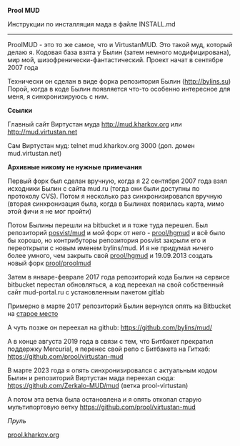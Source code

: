 **Prool MUD**

Инструкции по инсталляция мада в файле INSTALL.md

---

ProolMUD - это то же самое, что и VirtustanMUD. Это такой муд, который делаю я. Кодовая база взята у Былин
(затем немного модифицирована), мир мой, шизофренически-фантастический.
Проект начат в сентябре 2007 года

Технически он сделан в виде форка репозитория Былин (http://bylins.su)
Порой, когда в коде Былин появляется что-то особенно интересное для меня, я синхронизируюсь с ним.

**Ссылки**

Главный сайт Виртустан муда http://mud.kharkov.org или http://mud.virtustan.net

Сам Виртустан муд: telnet mud.kharkov.org 3000 (доп. домен mud.virtustan.net)

**Архивные никому не нужные примечания**

Первый форк был сделан вручную, когда я 22 сентября 2007 года взял исходники Былин с сайта mud.ru
(тогда они были доступны по протоколу CVS). Потом я несколько раз синхронизировался вручную (вторая синхронизация
была, когда в Былинах появилась карта, мимо этой фичи я не мог пройти)

Потом Былины перешли на bitbucket и я тоже туда перешел.
Был репозиторий [posvist/mud](https://bitbucket.org/posvist/mud) и мой форк от него -
[prool/hgmud](https://bitbucket.org/prool/hgmud) и всё было бы хорошо,
но контрибуторы репозитория posvist закрыли его и переоткрыли с новым именем bylins/mud. И я не придумал
ничего более умного, чем закрыть свой [prool/hgmud](https://bitbucket.org/prool/hgmud) и 19.09.2013 создать новый форк
[prool/proolmud](https://bitbucket.org/prool/proolmud)

Затем в январе-феврале 2017 года репозиторий кода Былин на сервисе bitbucket перестал обновляться, а код
переехал на свой собственный сайт mud-portal.ru с установленным пакетом gitlab

Примерно в марте 2017 репозиторий Былин вернулся опять на Bitbucket на [старое место](https://bitbucket.org/bylins/mud)

А чуть позже он переехал на github: https://github.com/bylins/mud/

А в конце августа 2019 года в связи с тем, что Битбакет прекратил поддержку Mercurial, я перенес свой репо с
Битбакета на Гитхаб: https://github.com/prool/virtustan-mud

В марте 2023 года я опять синхронизировался с актуальным кодом Былин и репозиторий Виртустан мада переехал
сюда: https://github.com/Zerkalo-MUD/mud (ветка prool-virtustan)

А потом эта ветка была остановлена и я опять откопал старую мультипортовую ветку
https://github.com/prool/virtustan-mud

*Пруль*

[prool.kharkov.org](http://prool.kharkov.org)

